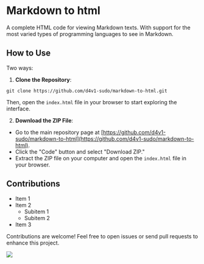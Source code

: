 # Markdown to html
A complete HTML code for viewing Markdown texts. With support for the most varied types of programming languages to see in Markdown.

## How to Use

Two ways:

1. **Clone the Repository**:

```shell
git clone https://github.com/d4v1-sudo/markdown-to-html.git
```

Then, open the `index.html` file in your browser to start exploring the interface.

2. **Download the ZIP File**:

- Go to the main repository page at [https://github.com/d4v1-sudo/markdown-to-html](https://github.com/d4v1-sudo/markdown-to-html).
- Click the "Code" button and select "Download ZIP."
- Extract the ZIP file on your computer and open the `index.html` file in your browser.

## Contributions

- Item 1
- Item 2
  - Subitem 1
  - Subitem 2
- Item 3

Contributions are welcome! Feel free to open issues or send pull requests to enhance this project.

<a href="https://visitorbadge.io/status?path=https%3A%2F%2Fgithub.com%2Fd4v1-sudo%2Fmarkdown-to-html"><img src="https://api.visitorbadge.io/api/visitors?path=https%3A%2F%2Fgithub.com%2Fd4v1-sudo%2Fmarkdown-to-html&label=Thanks%20for%20dropping%20in!&labelColor=%23000000&countColor=%23FFFFFF" /></a>
